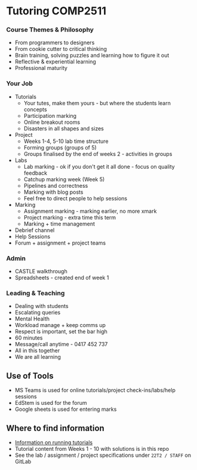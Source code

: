 # Tutoring COMP2511

### Course Themes & Philosophy

* From programmers to designers
* From cookie cutter to critical thinking
* Brain training, solving puzzles and learning how to figure it out
* Reflective & experiential learning
* Professional maturity

### Your Job

* Tutorials
    * Your tutes, make them yours - but where the students learn concepts
    * Participation marking
    * Online breakout rooms
    * Disasters in all shapes and sizes
* Project
    * Weeks 1-4, 5-10 lab time structure
    * Forming groups (groups of 5)
    * Groups finalised by the end of weeks 2 - activities in groups
* Labs
    * Lab marking - ok if you don't get it all done - focus on quality feedback
    * Catchup marking week (Week 5)
    * Pipelines and correctness
    * Marking with blog posts
    * Feel free to direct people to help sessions
* Marking
    * Assignment marking - marking earlier, no more xmark
    * Project marking - extra time this term
    * Marking + time management
* Debrief channel
* Help Sessions
* Forum + assignment + project teams

### Admin

* CASTLE walkthrough
* Spreadsheets - created end of week 1

### Leading & Teaching

* Dealing with students
* Escalating queries
* Mental Health
* Workload manage + keep comms up
* Respect is important, set the bar high
* 60 minutes
* Message/call anytime - 0417 452 737
* All in this together
* We are all learning

## Use of Tools

* MS Teams is used for online tutorials/project check-ins/labs/help sessions
* EdStem is used for the forum
* Google sheets is used for entering marks

## Where to find information

* [Information on running tutorials](tutorials.md)
* Tutorial content from Weeks 1 - 10 with solutions is in this repo
* See the lab / assignment / project specifications under `22T2 / STAFF` on GitLab
